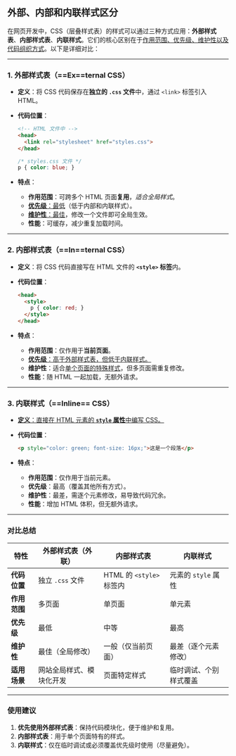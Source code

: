 ## 外部、内部和内联样式区分

在网页开发中，CSS（层叠样式表）的样式可以通过三种方式应用：**外部样式表**、**内部样式表**、**内联样式**。它们的核心区别在于<u>作用范围、优先级、维护性以及代码组织方式</u>。以下是详细对比：

---

### **1. 外部样式表（==Ex==ternal CSS）**
- **定义**：将 CSS 代码保存在**独立的 `.css` 文件**中，通过 `<link>` 标签引入 HTML。
- **代码位置**：
  
  ```html
  <!-- HTML 文件中 -->
  <head>
    <link rel="stylesheet" href="styles.css">
  </head>
  ```
  ```css
  /* styles.css 文件 */
  p { color: blue; }
  ```
- **特点**：
  - **作用范围**：可跨多个 HTML 页面**复用**，*适合全局样式*。
  - <u>**优先级**：最低</u>（低于内部和内联样式）。
  - <u>**维护性**：最佳</u>，修改一个文件即可全局生效。
  - **性能**：可缓存，减少重复加载时间。

---

### **2. 内部样式表（==In==ternal CSS）**
- **定义**：将 CSS 代码直接写在 HTML 文件的 **`<style>` 标签**内。
- **代码位置**：
  
  ```html
  <head>
    <style>
      p { color: red; }
    </style>
  </head>
  ```
- **特点**：
  
  - **作用范围**：仅作用于**当前页面**。
  - <u>**优先级**：高于外部样式表，但低于内联样式。</u>
  - **维护性**：适合<u>单个页面的特殊样式</u>，但多页面需重复修改。
  - **性能**：随 HTML 一起加载，无额外请求。

---

### **3. 内联样式（==Inline== CSS）**
- <u>**定义**：直接在 HTML 元素的 **`style` 属性**中编写 CSS。</u>
- **代码位置**：
  
  ```html
  <p style="color: green; font-size: 16px;">这是一个段落</p>
  ```
- **特点**：
  
  - **作用范围**：仅作用于当前元素。
  - **优先级**：最高（覆盖其他所有方式）。
  - **维护性**：最差，需逐个元素修改，易导致代码冗余。
  - **性能**：增加 HTML 体积，但无额外请求。

---

### **对比总结**
| **特性**     | 外部样式表（外联）       | 内部样式表               | 内联样式               |
| ------------ | ------------------------ | ------------------------ | ---------------------- |
| **代码位置** | 独立 `.css` 文件         | HTML 的 `<style>` 标签内 | 元素的 `style` 属性    |
| **作用范围** | 多页面                   | 单页面                   | 单元素                 |
| **优先级**   | 最低                     | 中等                     | 最高                   |
| **维护性**   | 最佳（全局修改）         | 一般（仅当前页面）       | 最差（逐个元素修改）   |
| **适用场景** | 网站全局样式、模块化开发 | 页面特定样式             | 临时调试、个别样式覆盖 |

---

### **使用建议**
1. **优先使用外部样式表**：保持代码模块化，便于维护和复用。
2. **内部样式表**：用于单个页面特有的样式。
3. **内联样式**：仅在临时调试或必须覆盖优先级时使用（尽量避免）。
